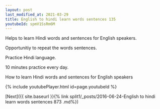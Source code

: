 ```yaml
---
layout: post
last_modified_at: 2021-03-29
title: English to hindi learn words sentences 135 
youtubeId: spmV1SsRm6M
---
```

 
 
Helps to learn Hindi words and sentences for English speakers.

Opportunitiy to repeat the words sentences. 

Practice Hindi language. 
 
10 minutes practice every day. 
 
How to learn Hindi words and sentences for English speakers 
 
{% include youtubePlayer.html id=page.youtubeId %}
 
 
[Next]({{ site.baseurl }}{% link  split1/_posts/2016-06-24-English to hindi learn words sentences 873 .md%})
 
